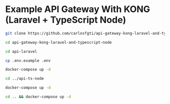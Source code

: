 # Example API Gateway With KONG (Laravel + TypeScript Node)

```sh
git clone https://github.com/carlosfgti/api-gateway-kong-laravel-and-typescript-node.git
```
```sh
cd api-gateway-kong-laravel-and-typescript-node
```
```sh
cd api-laravel
```
```sh
cp .env.example .env
```
```sh
docker-compose up -d
```
```sh
cd ../api-ts-node
```
```sh
docker-compose up -d
```
```sh
cd .. && docker-compose up -d
```